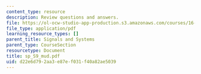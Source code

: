 ```yaml
---
content_type: resource
description: Review questions and answers.
file: https://ol-ocw-studio-app-production.s3.amazonaws.com/courses/16-01-unified-engineering-i-ii-iii-iv-fall-2005-spring-2006/d22e6d792aa3e87ef031f40a82ae5039_sp_S9_mud.pdf
file_type: application/pdf
learning_resource_types: []
parent_title: Signals and Systems
parent_type: CourseSection
resourcetype: Document
title: sp_S9_mud.pdf
uid: d22e6d79-2aa3-e87e-f031-f40a82ae5039
---
```

